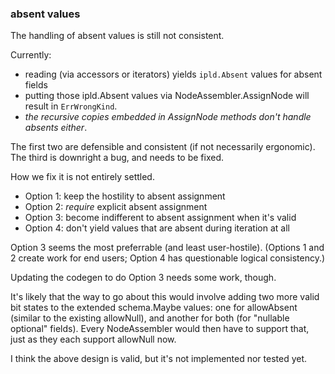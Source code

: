 
### absent values

The handling of absent values is still not consistent.

Currently:

- reading (via accessors or iterators) yields `ipld.Absent` values for absent fields
- putting those ipld.Absent values via NodeAssembler.AssignNode will result in `ErrWrongKind`.
- *the recursive copies embedded in AssignNode methods don't handle absents either*.

The first two are defensible and consistent (if not necessarily ergonomic).
The third is downright a bug, and needs to be fixed.

How we fix it is not entirely settled.

- Option 1: keep the hostility to absent assignment
- Option 2: *require* explicit absent assignment
- Option 3: become indifferent to absent assignment when it's valid
- Option 4: don't yield values that are absent during iteration at all

Option 3 seems the most preferrable (and least user-hostile).
(Options 1 and 2 create work for end users;
Option 4 has questionable logical consistency.)

Updating the codegen to do Option 3 needs some work, though.

It's likely that the way to go about this would involve adding two more valid
bit states to the extended schema.Maybe values: one for allowAbsent (similar to
the existing allowNull), and another for both (for "nullable optional" fields).
Every NodeAssembler would then have to support that, just as they each support allowNull now.

I think the above design is valid, but it's not implemented nor tested yet.
